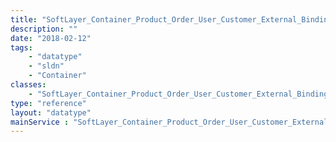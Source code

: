 ```yaml
---
title: "SoftLayer_Container_Product_Order_User_Customer_External_Binding"
description: ""
date: "2018-02-12"
tags:
    - "datatype"
    - "sldn"
    - "Container"
classes:
    - "SoftLayer_Container_Product_Order_User_Customer_External_Binding"
type: "reference"
layout: "datatype"
mainService : "SoftLayer_Container_Product_Order_User_Customer_External_Binding"
---
```

